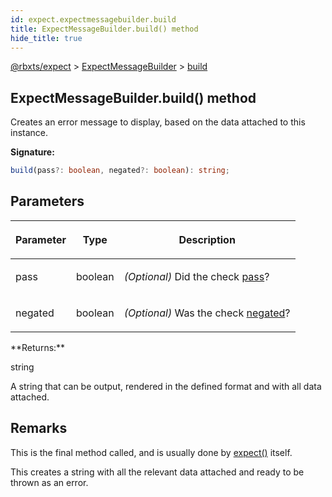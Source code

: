 ```yaml
---
id: expect.expectmessagebuilder.build
title: ExpectMessageBuilder.build() method
hide_title: true
---
```


[@rbxts/expect](./expect.md) &gt; [ExpectMessageBuilder](./expect.expectmessagebuilder.md) &gt; [build](./expect.expectmessagebuilder.build.md)

## ExpectMessageBuilder.build() method

Creates an error message to display, based on the data attached to this instance.

**Signature:**

```typescript
build(pass?: boolean, negated?: boolean): string;
```

## Parameters

<table><thead><tr><th>

Parameter


</th><th>

Type


</th><th>

Description


</th></tr></thead>
<tbody><tr><td>

pass


</td><td>

boolean


</td><td>

_(Optional)_ Did the check [pass](./expect.expectmessagebuilder.pass.md)<!-- -->?


</td></tr>
<tr><td>

negated


</td><td>

boolean


</td><td>

_(Optional)_ Was the check [negated](./expect.assertion.not.md)<!-- -->?


</td></tr>
</tbody></table>
**Returns:**

string

A string that can be output, rendered in the defined format and with all data attached.

## Remarks

This is the final method called, and is usually done by [expect()](./expect.expect.md) itself.

This creates a string with all the relevant data attached and ready to be thrown as an error.
